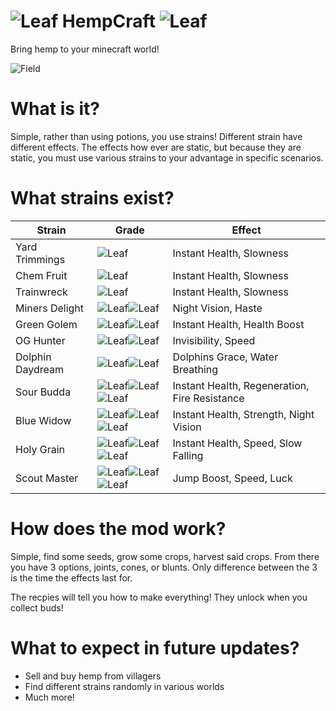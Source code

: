# ![Leaf](bin/main/assets/hempcraft/textures/item/hemp_leaf.png) HempCraft ![Leaf](bin/main/assets/hempcraft/textures/item/hemp_leaf.png)
Bring hemp to your minecraft world!

![Field](/assets/Field.png)


# What is it?
Simple, rather than using potions, you use strains! Different strain have different effects. The effects how ever are static, but because they are static, you must use various strains to your advantage in specific scenarios.

# What strains exist?
|Strain|Grade|Effect|
|-|-|-|
|Yard Trimmings|![Leaf](bin/main/assets/hempcraft/textures/item/hemp_leaf.png)|Instant Health, Slowness|
|Chem Fruit|![Leaf](bin/main/assets/hempcraft/textures/item/hemp_leaf.png)|Instant Health, Slowness|
|Trainwreck|![Leaf](bin/main/assets/hempcraft/textures/item/hemp_leaf.png)|Instant Health, Slowness|
|Miners Delight|![Leaf](bin/main/assets/hempcraft/textures/item/hemp_leaf.png)![Leaf](bin/main/assets/hempcraft/textures/item/hemp_leaf.png)|Night Vision, Haste|
|Green Golem|![Leaf](bin/main/assets/hempcraft/textures/item/hemp_leaf.png)![Leaf](bin/main/assets/hempcraft/textures/item/hemp_leaf.png)|Instant Health, Health Boost|
|OG Hunter|![Leaf](bin/main/assets/hempcraft/textures/item/hemp_leaf.png)![Leaf](bin/main/assets/hempcraft/textures/item/hemp_leaf.png)|Invisibility, Speed|
|Dolphin Daydream|![Leaf](bin/main/assets/hempcraft/textures/item/hemp_leaf.png)![Leaf](bin/main/assets/hempcraft/textures/item/hemp_leaf.png)|Dolphins Grace, Water Breathing|
|Sour Budda|![Leaf](bin/main/assets/hempcraft/textures/item/hemp_leaf.png)![Leaf](bin/main/assets/hempcraft/textures/item/hemp_leaf.png)![Leaf](bin/main/assets/hempcraft/textures/item/hemp_leaf.png)|Instant Health, Regeneration, Fire Resistance|
|Blue Widow|![Leaf](bin/main/assets/hempcraft/textures/item/hemp_leaf.png)![Leaf](bin/main/assets/hempcraft/textures/item/hemp_leaf.png)![Leaf](bin/main/assets/hempcraft/textures/item/hemp_leaf.png)|Instant Health, Strength, Night Vision|
|Holy Grain|![Leaf](bin/main/assets/hempcraft/textures/item/hemp_leaf.png)![Leaf](bin/main/assets/hempcraft/textures/item/hemp_leaf.png)![Leaf](bin/main/assets/hempcraft/textures/item/hemp_leaf.png)|Instant Health, Speed, Slow Falling|
|Scout Master|![Leaf](bin/main/assets/hempcraft/textures/item/hemp_leaf.png)![Leaf](bin/main/assets/hempcraft/textures/item/hemp_leaf.png)![Leaf](bin/main/assets/hempcraft/textures/item/hemp_leaf.png)|Jump Boost, Speed, Luck|


# How does the mod work?
Simple, find some seeds, grow some crops, harvest said crops.
From there you have 3 options, joints, cones, or blunts. Only difference between the 3 is the time the effects last for.

The recpies will tell you how to make everything! They unlock when you collect buds!

# What to expect in future updates? 
- Sell and buy hemp from villagers
- Find different strains randomly in various worlds
- Much more!